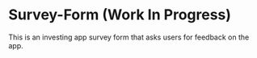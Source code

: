 # Survey-Form (Work In Progress)

This is an investing app survey form that asks users for feedback on the app.